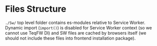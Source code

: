 # Files Structure

`./Sw/` top level folder contains es-modules relative to Service Worker. Dynamic import (`import()`) is disabled for
Service Worker context (so we cannot use TeqFW DI) and SW files are cached by browsers itself (we should not include
these files into frontend installation package).
